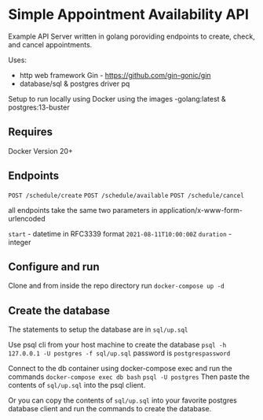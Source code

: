 # Simple Appointment Availability API

Example API Server written in golang poroviding endpoints to create, check, and cancel appointments.

Uses:

 - http web framework Gin - https://github.com/gin-gonic/gin
 - database/sql & postgres driver pq

Setup to run locally using Docker
using the images -golang:latest & postgres:13-buster

## Requires
Docker Version 20+


## Endpoints

`POST /schedule/create`
`POST /schedule/available`
`POST /schedule/cancel`

all endpoints take the same two parameters in application/x-www-form-urlencoded

`start` - datetime in RFC3339 format `2021-08-11T10:00:00Z`
`duration` - integer


## Configure and run
Clone and from inside the repo directory run
`docker-compose up -d`

## Create the database
The statements to setup the database are in `sql/up.sql`

Use psql cli from your host machine to create the database
`psql -h 127.0.0.1 -U postgres -f sql/up.sql`
password is `postgrespassword`

Connect to the db container using docker-compose exec and run the commands
`docker-compose exec db bash`
`psql -U postgres`
Then paste the contents of `sql/up.sql` into the psql client.

Or you can copy the contents of `sql/up.sql` into your favorite postgres database client and run the commands to create the database.


